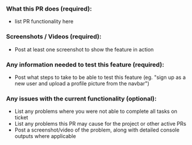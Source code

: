 ### What this PR does (required):

- list PR functionality here

### Screenshots / Videos (required):

- Post at least one screenshot to show the feature in action

### Any information needed to test this feature (required):

- Post what steps to take to be able to test this feature (eg. "sign up as a new user and upload a profile picture from the navbar")

### Any issues with the current functionality (optional):

- List any problems where you were not able to complete all tasks on ticket
- List any problems this PR may cause for the project or other active PRs
- Post a screenshot/video of the problem, along with detailed console outputs where applicable
